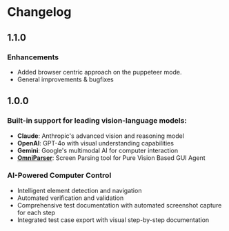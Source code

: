 # Changelog

## 1.1.0

### Enhancements

- Added browser centric approach on the puppeteer mode.
- General improvements & bugfixes

## 1.0.0

### Built-in support for leading vision-language models:

- **Claude**: Anthropic's advanced vision and reasoning model
- **OpenAI**: GPT-4o with visual understanding capabilities
- **Gemini**: Google's multimodal AI for computer interaction
- **[OmniParser](https://github.com/microsoft/OmniParser)**: Screen Parsing tool for Pure Vision Based GUI Agent

### AI-Powered Computer Control

- Intelligent element detection and navigation
- Automated verification and validation
- Comprehensive test documentation with automated screenshot capture for each step
- Integrated test case export with visual step-by-step documentation
